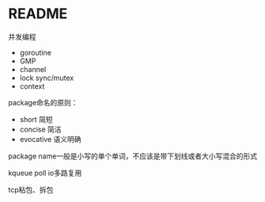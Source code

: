 # README

并发编程
 - goroutine 
 - GMP
 - channel 
 - lock sync/mutex
 - context

package命名的原则：

- short 简短
- concise 简洁
- evocative  语义明确       

package name一般是小写的单个单词，不应该是带下划线或者大小写混合的形式



kqueue poll io多路复用

tcp粘包、拆包

